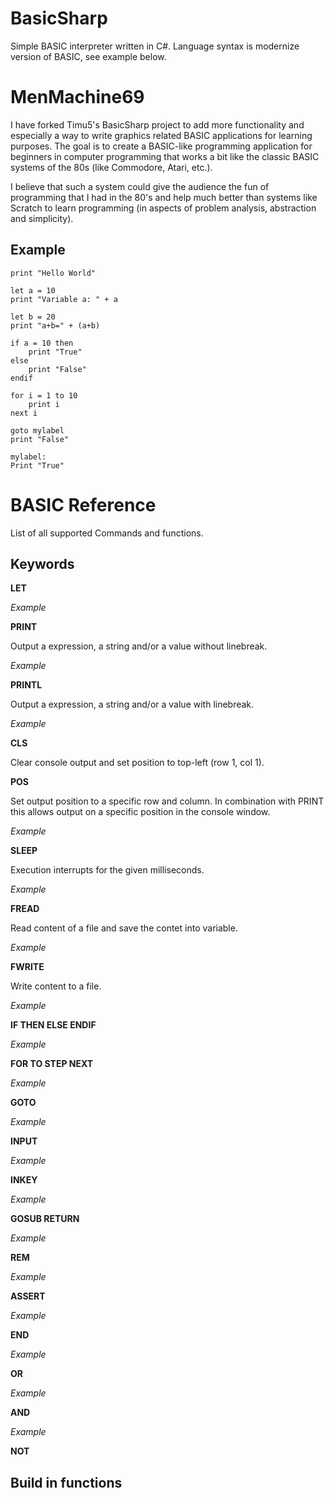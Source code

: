BasicSharp
====
Simple BASIC interpreter written in C#. Language syntax is modernize version of BASIC, see example below.

MenMachine69
====

I have forked Timu5's BasicSharp project to add more functionality and especially a way to write graphics related BASIC applications for learning purposes. The goal is to create a BASIC-like programming application for beginners in computer programming that works a bit like the classic BASIC systems of the 80s (like Commodore, Atari, etc.).

I believe that such a system could give the audience the fun of programming that I had in the 80's and help much better than systems like Scratch to learn programming (in aspects of problem analysis, abstraction and simplicity).


Example
-------
```
print "Hello World"

let a = 10
print "Variable a: " + a

let b = 20
print "a+b=" + (a+b)

if a = 10 then
    print "True"
else
    print "False"
endif

for i = 1 to 10
    print i
next i

goto mylabel
print "False"

mylabel:
Print "True"
```

BASIC Reference
===============
List of all supported Commands and functions.

Keywords
--------
**LET** 

*Example*

**PRINT** 

Output a expression, a string and/or a value without linebreak.

*Example*

**PRINTL**

Output a expression, a string and/or a value with linebreak.

*Example*

**CLS**

Clear console output and set position to top-left (row 1, col 1).

**POS**

Set output position to a specific row and column. In combination with PRINT this allows output on a specific position in the console window.

*Example*

**SLEEP**

Execution interrupts for the given milliseconds.

*Example*

**FREAD**

Read content of a file and save the contet into variable.

*Example*

**FWRITE**

Write content to a file.

*Example*

**IF THEN ELSE ENDIF**

*Example*

**FOR TO STEP NEXT**

*Example*

**GOTO**

*Example*

**INPUT**

*Example*

**INKEY**

*Example*

**GOSUB RETURN**

*Example*

**REM**

*Example*

**ASSERT**

*Example*

**END**

*Example*

**OR** 

*Example*

**AND** 

*Example*

**NOT**

Build in functions
------------------




    
    
    
